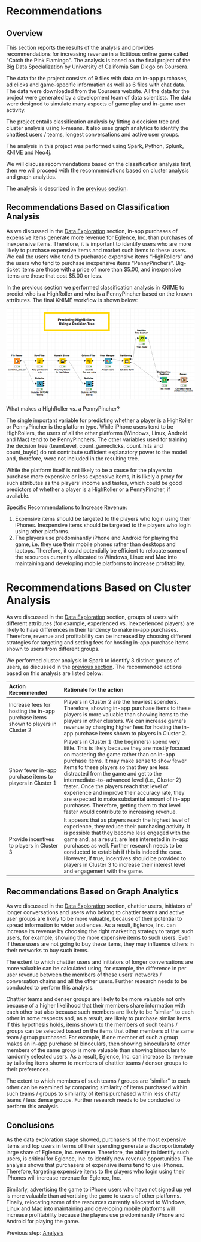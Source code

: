 # Recommendations

## Overview
This section reports the results of the analysis and provides recommendations for increasing revenue in a fictitious online game called "Catch the Pink Flamingo". The analysis is based on the final project of the Big Data Specialization by University of California San Diego on Coursera.

The data for the project consists of 9 files with data on in-app purchases, ad clicks and game-specific information as well as 6 files with chat data.  The data were downloaded from the Coursera website.  All the data for the project were generated by a development team of data scientists.  The data were designed to simulate many aspects of game play and in-game user activity.  

The project entails classification analysis by fitting a decision tree and cluster analysis using k-means.  It also uses graph analytics to identify the chattiest users / teams, longest conversations and active user groups. 

The analysis in this project was performed using Spark, Python, Splunk, KNIME and Neo4j.

We will discuss recommendations based on the classification analysis first, then we will proceed with the recommendations based on cluster analysis and graph analytics.

The analysis is described in the [previous section](https://eagronin.github.io/capstone-analyze/).

## Recommendations Based on Classification Analysis
As we discussed in the [Data Exploration](https://eagronin.github.io/capstone-prepare/) section, in-app purchases of expensive items generate more revenue for Eglence, Inc. than purchases of inexpensive items. Therefore, it is important to identify users who are more likely to purchase expensive items and market such items to these users.  We call the users who tend to pucharase expensive items “HighRollers” and the users who tend to purchase inexpensive items “PennyPinchers”.  Big-ticket items are those with a price of more than $5.00, and inexpensive items are those that cost $5.00 or less.  

In the previous section we performed classification analysis in KNIME to predict who is a HighRoller and who is a PennyPincher based on the known attributes.  The final KNIME workflow is shown below:

![](https://github.com/eagronin/capstone-report/blob/master/KNIME-workflow.png?raw=true)

What makes a HighRoller vs. a PennyPincher?

The single important variable for predicting whether a player is a HighRoller or PennyPincher is the platform type.  While iPhone users tend to be HighRollers, the users of all the other platforms (Windows, Linux, Android and Mac) tend to be PennyPinchers.  The other variables used for training the decision tree (teamLevel, count_gameclicks, count_hits and count_buyId) do not contribute sufficient explanatory power to the model and, therefore, were not included in the resulting tree.

While the platform itself is not likely to be a cause for the players to purchase more expensive or less expensive items, it is likely a proxy for such attributes as the players’ income and tastes, which could be good predictors of whether a player is a HighRoller or a PennyPincher, if available.

Specific Recommendations to Increase Revenue:

1. Expensive items should be targeted to the players who login using their iPhones.  Inexpensive items should be targeted to the players who login using other platforms.
2. The players use predominantly iPhone and Android for playing the game, i.e. they use their mobile phones rather than desktops and laptops.  Therefore, it could potentially be efficient to relocate some of the resources currently allocated to Windows, Linux and Mac into maintaining and developing mobile platforms to increase profitability.

# Recommendations Based on Cluster Analysis
As we discussed in the [Data Exploration](https://eagronin.github.io/capstone-prepare/) section, groups of users with different attributes (for example, experienced vs. inexperienced players) are likely to have differences in their tendency to make in-app purchases.  Therefore, revenue and profitability can be increased by choosing different strategies for targeting and setting fees for hosting in-app purchase items shown to users from different groups.

We performed cluster analysis in Spark to identify 3 distinct groups of users, as discussed in the [previous section](https://eagronin.github.io/capstone-analyze/).  The recommended actions based on this analysis are listed below:

Action Recommended | Rationale for the action 
:--- | :---
Increase fees for hosting the in-app purchase items shown to players in Cluster 2 | Players in Cluster 2 are the heaviest spenders.  Therefore, showing in-app purchase items to these players is more valuable than showing items to the players in other clusters.  We can increase game's revenue by charging higher fees for hosting the in-app purchase items shown to players in Cluster 2.
Show fewer in-app purchase items to players in Cluster 1 | Players in Cluster 1 (the beginners) spend very little.  This is likely because they are mostly focused on mastering the game rather than on in-app purchase items.  It may make sense to show fewer items to these players so that they are less distracted from the game and get to the intermediate-to-advanced level (i.e., Cluster 2) faster.  Once the players reach that level of experience and improve their accuracy rate, they are expected to make substantial amount of in-app purchases.  Therefore, getting them to that level faster would contribute to increasing revenue.
Provide incentives to players in Cluster 3 | It appears that as players reach the highest level of experience, they reduce their purchasing activity.  It is possible that they become less engaged with the game and, as a result, are less interested in in-app purchases as well.  Further research needs to be conducted to establish if this is indeed the case.  However, if true, incentives should be provided to players in Cluster 3 to increase their interest level and engagement with the game.

## Recommendations Based on Graph Analytics
As we discussed in the [Data Exploration](https://eagronin.github.io/capstone-prepare/) section, chattier users, initiators of longer conversations and users who belong to chattier teams and active user groups are likely to be more valuable, because of their potential to spread information to wider audiences.  As a result, Eglence, Inc. can increase its revenue by choosing the right marketing strategy to target such users, for example, showing the more expensive items to such users.  Even if these users are not going to buy these items, they may influence others in their networks to buy such items.

The extent to which chattier users and initiators of longer conversations are more valuable can be calculated using, for example, the difference in per user revenue between the members of these users’ networks / conversation chains and all the other users. Further research needs to be conducted to perform this analysis.

Chattier teams and denser groups are likely to be more valuable not only because of a higher likelihood that their members share information with each other but also because such members are likely to be ”similar” to each other in some respects and, as a result, are likely to purchase similar items.  If this hypothesis holds, items shown to the members of such teams / groups can be selected based on the items that other members of the same team / group purchased.  For example, if one member of such a group makes an in-app purchase of binoculars, then showing binoculars to other members of the same group is more valuable than showing binoculars to randomly selected users.  As a result, Eglence, Inc. can increase its revenue by tailoring items shown to members of chattier teams / denser groups to their preferences.

The extent to which members of such teams / groups are “similar” to each other can be examined by comparing similarity of items purchased within such teams / groups to similarity of items purchased within less chatty teams / less dense groups.  Further research needs to be conducted to perform this analysis.

## Conclusions
As the data exploration stage showed, purchasers of the most expensive items and top users in terms of their spending generate a disproportionately large share of Eglence, Inc. revenue.  Therefore, the ability to identify such users, is critical for Eglence, Inc. to identify new revenue opportunities. The analysis shows that purchasers of expensive items tend to use iPhones. Therefore, targeting expensive items to the players who login using their iPhones will increase revenue for Eglence, Inc.  

Similarly, advertising the game to iPhone users who have not signed up yet is more valuable than advertising the game to users of other platforms.  Finally, relocating some of the resources currently allocated to Windows, Linux and Mac into maintaining and developing mobile platforms will increase profitability because the players use predominantly iPhone and Android for playing the game.

Previous step: [Analysis](https://eagronin.github.io/capstone-analyze/)
